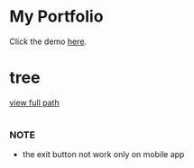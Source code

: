 # My Portfolio



Click the demo <a href="https://poisk-ls-delta.vercel.app" target="_blank" >here</a>.

# tree
<a href="http://localhost:8080/poisk-ls.xml" target="_black">view full path</a>

#
### NOTE
- the exit button not work only on mobile app
#
